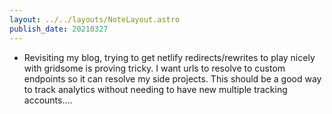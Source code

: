 ```yaml
---
layout: ../../layouts/NoteLayout.astro
publish_date: 20210327
---
```


- Revisiting my blog, trying to get netlify redirects/rewrites to play nicely with gridsome is proving tricky. I want urls to resolve to custom endpoints so it can resolve my side projects. This should be a good way to track analytics without needing to have new multiple tracking accounts....
